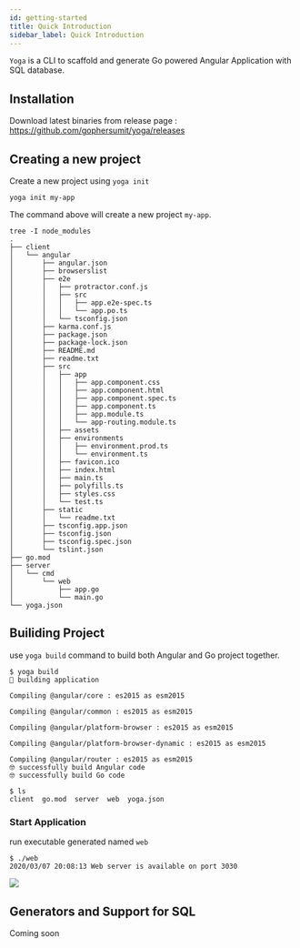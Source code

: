 ```yaml
---
id: getting-started
title: Quick Introduction
sidebar_label: Quick Introduction
---
```


`Yoga` is a CLI to scaffold and generate Go powered Angular Application with SQL database.

## Installation

Download latest binaries from release page : https://github.com/gophersumit/yoga/releases

## Creating a new project

Create a new project using `yoga init`

```console
yoga init my-app
```
The command above will create a new project `my-app`.

```console
tree -I node_modules
.
├── client
│   └── angular
│       ├── angular.json
│       ├── browserslist
│       ├── e2e
│       │   ├── protractor.conf.js
│       │   ├── src
│       │   │   ├── app.e2e-spec.ts
│       │   │   └── app.po.ts
│       │   └── tsconfig.json
│       ├── karma.conf.js
│       ├── package.json
│       ├── package-lock.json
│       ├── README.md
│       ├── readme.txt
│       ├── src
│       │   ├── app
│       │   │   ├── app.component.css
│       │   │   ├── app.component.html
│       │   │   ├── app.component.spec.ts
│       │   │   ├── app.component.ts
│       │   │   ├── app.module.ts
│       │   │   └── app-routing.module.ts
│       │   ├── assets
│       │   ├── environments
│       │   │   ├── environment.prod.ts
│       │   │   └── environment.ts
│       │   ├── favicon.ico
│       │   ├── index.html
│       │   ├── main.ts
│       │   ├── polyfills.ts
│       │   ├── styles.css
│       │   └── test.ts
│       ├── static
│       │   └── readme.txt
│       ├── tsconfig.app.json
│       ├── tsconfig.json
│       ├── tsconfig.spec.json
│       └── tslint.json
├── go.mod
├── server
│   └── cmd
│       └── web
│           ├── app.go
│           └── main.go
└── yoga.json

```



## Builiding Project

use `yoga build` command to build both Angular and Go project together.

```console
$ yoga build
💪 building application 

Compiling @angular/core : es2015 as esm2015

Compiling @angular/common : es2015 as esm2015

Compiling @angular/platform-browser : es2015 as esm2015

Compiling @angular/platform-browser-dynamic : es2015 as esm2015

Compiling @angular/router : es2015 as esm2015
🤓 successfully build Angular code
🤓 successfully build Go code

$ ls
client  go.mod  server  web  yoga.json

```
### Start Application
run executable generated named `web`

```console
$ ./web 
2020/03/07 20:08:13 Web server is available on port 3030

```
<img src="/img/homepage.png"></img>

## Generators and Support for SQL
Coming soon